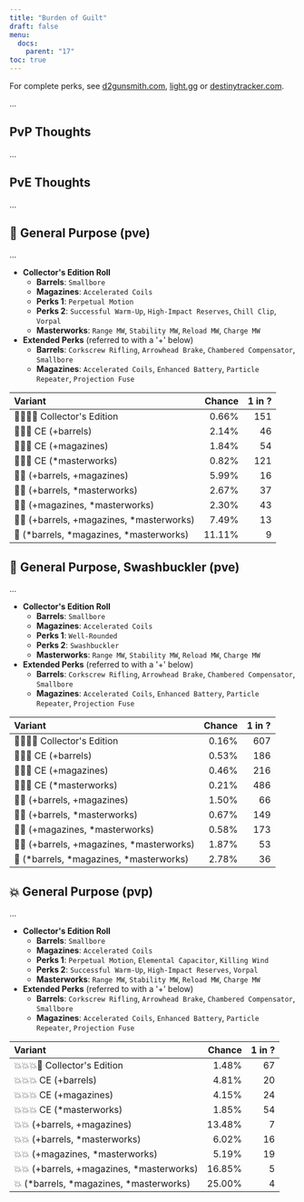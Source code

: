 ```yaml
---
title: "Burden of Guilt"
draft: false
menu:
  docs:
    parent: "17"
toc: true
---
```


For complete perks, see [d2gunsmith.com](https://d2gunsmith.com/w/933455006), [light.gg](https://www.light.gg/db/items/933455006) or [destinytracker.com](https://destinytracker.com/destiny-2/db/items/933455006).

...

## PvP Thoughts

...

## PvE Thoughts

...

## 👾 General Purpose (pve)

...

* **Collector's Edition Roll**
  * **Barrels**: `Smallbore`
  * **Magazines**: `Accelerated Coils`
  * **Perks 1**: `Perpetual Motion`
  * **Perks 2**: `Successful Warm-Up`, `High-Impact Reserves`, `Chill Clip`, `Vorpal`
  * **Masterworks**: `Range MW`, `Stability MW`, `Reload MW`, `Charge MW`
* **Extended Perks** (referred to with a '+' below)
  * **Barrels**: `Corkscrew Rifling`, `Arrowhead Brake`, `Chambered Compensator`, `Smallbore`
  * **Magazines**: `Accelerated Coils`, `Enhanced Battery`, `Particle Repeater`, `Projection Fuse`

| Variant | Chance | 1 in ? |
|:-|-:|-:|
| 👾👾👾🌟 Collector's Edition | 0.66% | 151 |
| 👾👾👾 CE (+barrels) | 2.14% | 46 |
| 👾👾👾 CE (+magazines) | 1.84% | 54 |
| 👾👾👾 CE (*masterworks) | 0.82% | 121 |
| 👾👾 (+barrels, +magazines) | 5.99% | 16 |
| 👾👾 (+barrels, *masterworks) | 2.67% | 37 |
| 👾👾 (+magazines, *masterworks) | 2.30% | 43 |
| 👾👾 (+barrels, +magazines, *masterworks) | 7.49% | 13 |
| 👾 (*barrels, *magazines, *masterworks) | 11.11% | 9 |

## 👾 General Purpose, Swashbuckler (pve)

...

* **Collector's Edition Roll**
  * **Barrels**: `Smallbore`
  * **Magazines**: `Accelerated Coils`
  * **Perks 1**: `Well-Rounded`
  * **Perks 2**: `Swashbuckler`
  * **Masterworks**: `Range MW`, `Stability MW`, `Reload MW`, `Charge MW`
* **Extended Perks** (referred to with a '+' below)
  * **Barrels**: `Corkscrew Rifling`, `Arrowhead Brake`, `Chambered Compensator`, `Smallbore`
  * **Magazines**: `Accelerated Coils`, `Enhanced Battery`, `Particle Repeater`, `Projection Fuse`

| Variant | Chance | 1 in ? |
|:-|-:|-:|
| 👾👾👾🌟 Collector's Edition | 0.16% | 607 |
| 👾👾👾 CE (+barrels) | 0.53% | 186 |
| 👾👾👾 CE (+magazines) | 0.46% | 216 |
| 👾👾👾 CE (*masterworks) | 0.21% | 486 |
| 👾👾 (+barrels, +magazines) | 1.50% | 66 |
| 👾👾 (+barrels, *masterworks) | 0.67% | 149 |
| 👾👾 (+magazines, *masterworks) | 0.58% | 173 |
| 👾👾 (+barrels, +magazines, *masterworks) | 1.87% | 53 |
| 👾 (*barrels, *magazines, *masterworks) | 2.78% | 36 |

## 💥 General Purpose (pvp)

...

* **Collector's Edition Roll**
  * **Barrels**: `Smallbore`
  * **Magazines**: `Accelerated Coils`
  * **Perks 1**: `Perpetual Motion`, `Elemental Capacitor`, `Killing Wind`
  * **Perks 2**: `Successful Warm-Up`, `High-Impact Reserves`, `Vorpal`
  * **Masterworks**: `Range MW`, `Stability MW`, `Reload MW`, `Charge MW`
* **Extended Perks** (referred to with a '+' below)
  * **Barrels**: `Corkscrew Rifling`, `Arrowhead Brake`, `Chambered Compensator`, `Smallbore`
  * **Magazines**: `Accelerated Coils`, `Enhanced Battery`, `Particle Repeater`, `Projection Fuse`

| Variant | Chance | 1 in ? |
|:-|-:|-:|
| 💥💥💥🌟 Collector's Edition | 1.48% | 67 |
| 💥💥💥 CE (+barrels) | 4.81% | 20 |
| 💥💥💥 CE (+magazines) | 4.15% | 24 |
| 💥💥💥 CE (*masterworks) | 1.85% | 54 |
| 💥💥 (+barrels, +magazines) | 13.48% | 7 |
| 💥💥 (+barrels, *masterworks) | 6.02% | 16 |
| 💥💥 (+magazines, *masterworks) | 5.19% | 19 |
| 💥💥 (+barrels, +magazines, *masterworks) | 16.85% | 5 |
| 💥 (*barrels, *magazines, *masterworks) | 25.00% | 4 |
